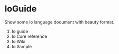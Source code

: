 IoGuide
======

Show some Io language document with beauty format.

1. Io guide
2. Io Core reference
3. Io Wiki
4. Io Sample

